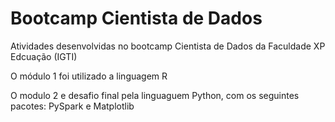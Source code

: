 # Bootcamp Cientista de Dados
 Atividades desenvolvidas no bootcamp Cientista de Dados da Faculdade XP Edcuação (IGTI)
 
 O módulo 1 foi utilizado a linguagem R
 
 O modulo 2 e desafio final pela linguaguem Python, com os seguintes pacotes: PySpark e Matplotlib

